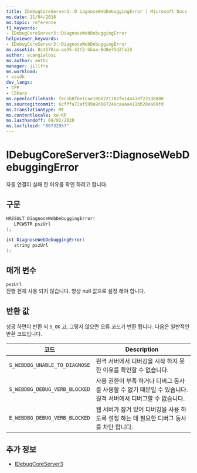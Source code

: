 ```yaml
---
title: IDebugCoreServer3::D iagnoseWebDebuggingError | Microsoft Docs
ms.date: 11/04/2016
ms.topic: reference
f1_keywords:
- IDebugCoreServer3::DiagnoseWebDebuggingError
helpviewer_keywords:
- IDebugCoreServer3::DiagnoseWebDebuggingError
ms.assetid: 8c4570ca-ae55-42f2-bbaa-8d8e75d2fa19
author: acangialosi
ms.author: anthc
manager: jillfra
ms.workload:
- vssdk
dev_langs:
- CPP
- CSharp
ms.openlocfilehash: fec5b8fbe1cae18b8221702fe14443df231d8880
ms.sourcegitcommit: 6cfffa72af599a9d667249caaaa411bb28ea69fd
ms.translationtype: MT
ms.contentlocale: ko-KR
ms.lasthandoff: 09/02/2020
ms.locfileid: "80732957"
---
```

# <a name="idebugcoreserver3diagnosewebdebuggingerror"></a>IDebugCoreServer3::DiagnoseWebDebuggingError
자동 연결이 실패 한 이유를 확인 하려고 합니다.

## <a name="syntax"></a>구문

```cpp
HRESULT DiagnoseWebDebuggingError(
   LPCWSTR pszUrl
);
```

```csharp
int DiagnoseWebDebuggingError(
   string pszUrl
);
```

## <a name="parameters"></a>매개 변수
`pszUrl`\
진행 현재 사용 되지 않습니다. 항상 null 값으로 설정 해야 합니다.

## <a name="return-value"></a>반환 값
 성공 하면이 반환 되 `S_OK` 고, 그렇지 않으면 오류 코드가 반환 됩니다. 다음은 일반적인 반환 코드입니다.

|코드|Description|
|----------|-----------------|
|`S_WEBDBG_UNABLE_TO_DIAGNOSE`|원격 서버에서 디버깅을 시작 하지 못한 이유를 확인할 수 없습니다.|
|`S_WEBDBG_DEBUG_VERB_BLOCKED`|사용 권한이 부족 하거나 디버그 동사를 사용할 수 없기 때문일 수 있습니다. 원격 서버에서 디버그할 수 없습니다.|
|`E_WEBDBG_DEBUG_VERB_BLOCKED`|웹 서버가 잠겨 있어 디버깅을 사용 하도록 설정 하는 데 필요한 디버그 동사를 차단 합니다.|

## <a name="see-also"></a>추가 정보
- [IDebugCoreServer3](../../../extensibility/debugger/reference/idebugcoreserver3.md)
